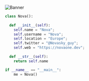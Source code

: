 ![Banner](https://user-images.githubusercontent.com/91095629/195866103-f805bd23-92ec-47c0-9296-9239e0a287e9.jpg)


```python
class Nova():
    
  def __init__(self):
    self.name = "Nova";
    self.username = "Nova";
    self.location = "Europe";
    self.twitter = "@Novasky_guy";
    self.web = "https://novaone.dev";
  
  def __str__(self):
    return self.name

if __name__ == "__main__":
    me = Nova()
```
